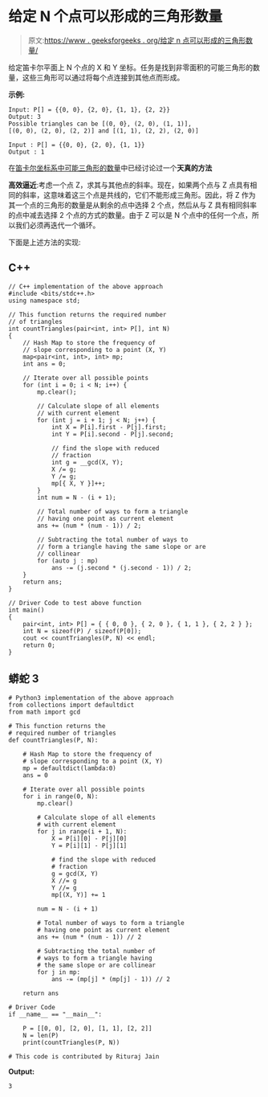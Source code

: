 # 给定 N 个点可以形成的三角形数量

> 原文:[https://www . geeksforgeeks . org/给定 n 点可以形成的三角形数量/](https://www.geeksforgeeks.org/number-of-triangles-that-can-be-formed-with-given-n-points/)

给定笛卡尔平面上 N 个点的 X 和 Y 坐标。任务是找到非零面积的可能三角形的数量，这些三角形可以通过将每个点连接到其他点而形成。

**示例:**

```
Input: P[] = {{0, 0}, {2, 0}, {1, 1}, {2, 2}}
Output: 3
Possible triangles can be [(0, 0}, (2, 0), (1, 1)], 
[(0, 0), (2, 0), (2, 2)] and [(1, 1), (2, 2), (2, 0)]

Input : P[] = {{0, 0}, {2, 0}, {1, 1}}
Output : 1

```

在[笛卡尔坐标系中可能三角形的数量](https://www.geeksforgeeks.org/number-possible-triangles-cartesian-coordinate-system/)中已经讨论过一个**天真的方法**

**高效逼近**:考虑一个点 Z，求其与其他点的斜率。现在，如果两个点与 Z 点具有相同的斜率，这意味着这三个点是共线的，它们不能形成三角形。因此，将 Z 作为其一个点的三角形的数量是从剩余的点中选择 2 个点，然后从与 Z 具有相同斜率的点中减去选择 2 个点的方式的数量。由于 Z 可以是 N 个点中的任何一个点，所以我们必须再迭代一个循环。

下面是上述方法的实现:

## C++

```
// C++ implementation of the above approach
#include <bits/stdc++.h>
using namespace std;

// This function returns the required number
// of triangles
int countTriangles(pair<int, int> P[], int N)
{
    // Hash Map to store the frequency of
    // slope corresponding to a point (X, Y)
    map<pair<int, int>, int> mp;
    int ans = 0;

    // Iterate over all possible points
    for (int i = 0; i < N; i++) {
        mp.clear();

        // Calculate slope of all elements
        // with current element
        for (int j = i + 1; j < N; j++) {
            int X = P[i].first - P[j].first;
            int Y = P[i].second - P[j].second;

            // find the slope with reduced
            // fraction
            int g = __gcd(X, Y);
            X /= g;
            Y /= g;
            mp[{ X, Y }]++;
        }
        int num = N - (i + 1);

        // Total number of ways to form a triangle
        // having one point as current element
        ans += (num * (num - 1)) / 2;

        // Subtracting the total number of ways to
        // form a triangle having the same slope or are
        // collinear
        for (auto j : mp)
            ans -= (j.second * (j.second - 1)) / 2;
    }
    return ans;
}

// Driver Code to test above function
int main()
{
    pair<int, int> P[] = { { 0, 0 }, { 2, 0 }, { 1, 1 }, { 2, 2 } };
    int N = sizeof(P) / sizeof(P[0]);
    cout << countTriangles(P, N) << endl;
    return 0;
}
```

## 蟒蛇 3

```
# Python3 implementation of the above approach 
from collections import defaultdict
from math import gcd

# This function returns the 
# required number of triangles 
def countTriangles(P, N): 

    # Hash Map to store the frequency of 
    # slope corresponding to a point (X, Y) 
    mp = defaultdict(lambda:0) 
    ans = 0

    # Iterate over all possible points 
    for i in range(0, N): 
        mp.clear() 

        # Calculate slope of all elements 
        # with current element 
        for j in range(i + 1, N): 
            X = P[i][0] - P[j][0] 
            Y = P[i][1] - P[j][1] 

            # find the slope with reduced 
            # fraction 
            g = gcd(X, Y) 
            X //= g 
            Y //= g 
            mp[(X, Y)] += 1

        num = N - (i + 1) 

        # Total number of ways to form a triangle 
        # having one point as current element 
        ans += (num * (num - 1)) // 2

        # Subtracting the total number of 
        # ways to form a triangle having 
        # the same slope or are collinear 
        for j in mp: 
            ans -= (mp[j] * (mp[j] - 1)) // 2

    return ans 

# Driver Code
if __name__ == "__main__": 

    P = [[0, 0], [2, 0], [1, 1], [2, 2]] 
    N = len(P) 
    print(countTriangles(P, N))

# This code is contributed by Rituraj Jain
```

**Output:**

```
3

```